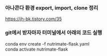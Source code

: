 ### 아나콘다 환경 export, import, clone 정리
https://jh-bk.tistory.com/35

### git에서 받자마자 터미널에서 아래의 코드 실행
conda env create -f nutrimate-flask.yaml<br>
conda activate nutrimate-flask
